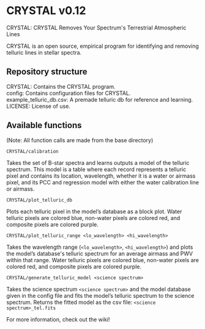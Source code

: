 # CRYSTAL v0.12
CRYSTAL: CRYSTAL Removes Your Spectrum's Terrestrial Atmospheric Lines

CRYSTAL is an open source, empirical program for identifying and removing telluric lines in stellar spectra.

## Repository structure
CRYSTAL: Contains the CRYSTAL program.<br>
config: Contains configuration files for CRYSTAL.<br>
example_telluric_db.csv: A premade telluric db for reference and learning.<br>
LICENSE: License of use.<br>

## Available functions
(Note: All function calls are made from the base directory)
```
CRYSTAL/calibration
```
Takes the set of B-star spectra and learns outputs a model of the telluric spectrum. This model is a table where each record represents a telluric pixel and contains its location, wavelength, whether it is a water or airmass pixel, and its PCC and regression model with either the water calibration line or airmass.

```
CRYSTAL/plot_telluric_db
```
Plots each telluric pixel in the model’s database as a block plot. Water telluric pixels are colored blue, non-water pixels are colored red, and composite pixels are colored purple. 

```
CRYSTAL/plot_telluric_range <lo_wavelength> <hi_wavelength>
```
Takes the wavelength range (```<lo_wavelength>```, ```<hi_wavelength>```) and plots the model’s database's telluric spectrum for an average airmass and PWV within that range. Water telluric pixels are colored blue, non-water pixels are colored red, and composite pixels are colored purple.

```
CRYSTAL/generate_telluric_model <science spectrum>
```
Takes the science spectrum ```<science spectrum>``` and the model database given in the config file and fits the model’s telluric spectrum to the science spectrum. Returns the fitted model as the csv file: ```<science spectrum>_tel.fits```
  
For more information, check out the wiki!
